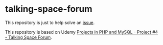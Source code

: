 # talking-space-forum

This repository is just to help solve an [issue](https://www.udemy.com/the-complete-web-development-course-learn-by-building-apps/learn/v4/questions/2013774).

This repository is based on Udemy [Projects in PHP and MySQL - Project #4 - Talking Space Forum](https://www.udemy.com/the-complete-web-development-course-learn-by-building-apps/learn/v4/overview).
